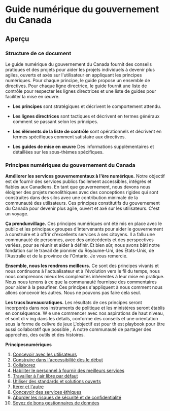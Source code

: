 # Guide numérique du gouvernement du Canada

## Aperçu

### Structure de ce document

Le guide numérique du gouvernement du Canada fournit des conseils pratiques et des projets pour aider les projets individuels à devenir plus agiles, ouverts et axés sur l'utilisateur en appliquant les principes numériques. Pour chaque principe, le guide propose un ensemble de directives. Pour chaque ligne directrice, le guide fournit une liste de contrôle pour respecter les lignes directrices et une liste de guides pour faciliter la mise en œuvre.

- **Les principes** sont stratégiques et décrivent le comportement attendu.

- **Les lignes directrices** sont tactiques et décrivent en termes généraux comment se passant selon les principes.

- **Les éléments de la liste de contrôle** sont opérationnels et décrivent en termes spécifiques comment satisfaire aux directives.

- **Les guides de mise en œuvre** Des informations supplémentaires et détaillées sur les sous-thèmes spécifiques.

### Principes numériques du gouvernement du Canada

**Améliorer les services gouvernementaux à l'ère numérique.** Notre objectif est de fournir des services publics facilement accessibles, intégrés et fiables aux Canadiens. En tant que gouvernement, nous devons nous éloigner des projets monolithiques avec des conceptions rigides qui sont construites dans des silos avec une contribution minimale de la communauté des utilisateurs. Ces principes constitutifs du gouvernement du Canada pour devenir plus agile, ouvert et axé sur les utilisateurs. C'est un voyage.

**Ça prendunvillage.** Ces principes numériques ont été mis en place avec le public et les principaux groupes d'intervenants pour aider le gouvernement à construire et à offrir d'excellents services à
ses citoyens. Il a fallu une communauté de personnes, avec des antécédents et des perspectives variées, pour se réunir et aider à définir. Et bien sûr, nous avons bâti notre fondation sur le travail de pionnier du Royaume-Uni, des États-Unis, de l'Australie et de la province de l'Ontario. Je vous remercie.

**Ensemble, nous les rendrons meilleurs.** Ce sont des principes vivants et nous continuons à l'actualisateur et à l'évolution vers le fil du temps, nous nous comprenons mieux les complexités inhérentes à leur mise en pratique. Nous nous tenons à ce que la communauté fournisse des commentaires pour aider à la peaufiner. Ces principes s'appliquent à nous comment nous allons concevoir les autres. Nous ne pouvons pas faire cela seul.

**Les trucs bureaucratiques.** Les résultats de ces principes seront incorporés dans nos instruments de politique et les ministères seront établis en conséquence. W e une commencer avec nos aspirations de haut niveau, et sont di v ing dans les détails, conforme des conseils et une orientation sous la forme de celivre de jeux L'objectif est pour th est playbook pour être aussi collaboratif que possible , À notre communauté de partager des approches, des outils et des histoires.

**Principesnumériques**

1. [Concevoir avec les utilisateurs](1-concevoir-avec-utilisateurs.md)
1. [Construire dans l'accessibilité dès le début](2-construire-dans-accessibilite-des-debut.md)
1. [Collaborez](3-collaborez-largement.md)
1. [Habiliter le personnel à fournir des meilleurs services](4-habiliter-personnel-fournir-meilleurs-services.md)
1. [Travailler à l'air libre par défaut](5-travailler-air-libre-par-defaut.md)
1. [Utiliser des standards et solutions ouverts](6-utiliser-standards-solutions-ouverts.md)
1. [Itérer et l'autre](7-iterer-ameliorer-frequemment.md)
1. [Concevoir des services éthiques](8-concevoir-services-ethiques.md)
1. [Aborder les risques de sécurité et de confidentialité](9-aborder-risques-securite-confidentialite.md)
1. [Soyez de bons gestionnaires de données](10-soyez-bons-gestionnaires-donnees.md)
